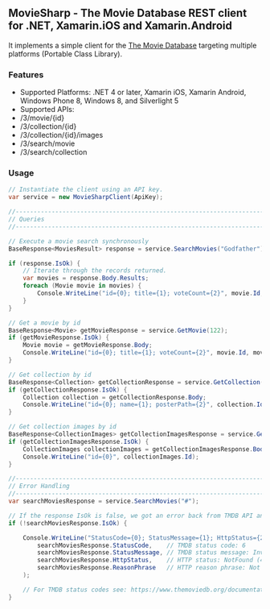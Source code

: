 ## MovieSharp - The Movie Database REST client for .NET, Xamarin.iOS and Xamarin.Android

It implements a simple client for the [The Movie Database][1] targeting multiple platforms (Portable Class Library).

### Features

* Supported Platforms: .NET 4 or later, Xamarin iOS, Xamarin Android, Windows Phone 8, Windows 8, and Silverlight 5
* Supported APIs:
 * /3/movie/{id}
 * /3/collection/{id}
 * /3/collection/{id}/images
 * /3/search/movie
 * /3/search/collection

### Usage

```csharp
// Instantiate the client using an API key.
var service = new MovieSharpClient(ApiKey);

//-----------------------------------------------------------------------------
// Queries
//-----------------------------------------------------------------------------

// Execute a movie search synchronously
BaseResponse<MoviesResult> response = service.SearchMovies("Godfather");

if (response.IsOk) {
    // Iterate through the records returned.
    var movies = response.Body.Results;
    foreach (Movie movie in movies) {
        Console.WriteLine("id={0}; title={1}; voteCount={2}", movie.Id, movie.Title, movie.VoteCount);
    }
}

// Get a movie by id
BaseResponse<Movie> getMovieResponse = service.GetMovie(122);
if (getMovieResponse.IsOk) {
    Movie movie = getMovieResponse.Body;
    Console.WriteLine("id={0}; title={1}; voteCount={2}", movie.Id, movie.Title, movie.VoteCount);
}

// Get collection by id
BaseResponse<Collection> getCollectionResponse = service.GetCollection(230);
if (getCollectionResponse.IsOk) {
    Collection collection = getCollectionResponse.Body;
    Console.WriteLine("id={0}; name={1}; posterPath={2}", collection.Id, collection.Name, collection.PosterPath);
}

// Get collection images by id
BaseResponse<CollectionImages> getCollectionImagesResponse = service.GetCollectionImages(230);
if (getCollectionImagesResponse.IsOk) {
    CollectionImages collectionImages = getCollectionImagesResponse.Body;
    Console.WriteLine("id={0}", collectionImages.Id);
}

//-----------------------------------------------------------------------------
// Error Handling
//-----------------------------------------------------------------------------
var searchMoviesResponse = service.SearchMovies("#");

// If the response IsOk is false, we got an error back from TMDB API and we need to handle it.
if (!searchMoviesResponse.IsOk) {

    Console.WriteLine("StatusCode={0}; StatusMessage={1}; HttpStatus={2}; ReasonPhrase={3}",
        searchMoviesResponse.StatusCode,    // TMDB status code: 6
        searchMoviesResponse.StatusMessage, // TMDB status message: Invalid id: The pre-requisite id is invalid or not found.
        searchMoviesResponse.HttpStatus,    // HTTP status: NotFound (404)
        searchMoviesResponse.ReasonPhrase   // HTTP reason phrase: Not Found
    );

    // For TMDB status codes see: https://www.themoviedb.org/documentation/api/status-codes
}
```
  [1]: http://www.themoviedb.org/
